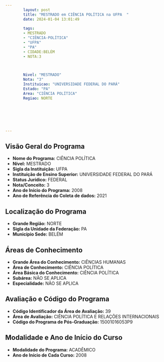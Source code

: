 ```yaml
---
        layout: post
        title: "MESTRADO em CIÊNCIA POLÍTICA na UFPA  "
        date: 2024-01-04 13:01:49
     
        tags:
        - MESTRADO
        - "CIÊNCIA-POLÍTICA"
        - "UFPA"
        - "PA"
        - CIDADE:BELÉM
        - NOTA:3
        
       

        Nivel: "MESTRADO"
        Nota: "3"
        Instituicao: "UNIVERSIDADE FEDERAL DO PARÁ"
        Estado: "PA"
        Area: "CIÊNCIA POLÍTICA"
        Regiao: NORTE
        
        
        
        
        
        
---
```

## Visão Geral do Programa
- **Nome do Programa:** CIÊNCIA POLÍTICA
- **Nível:** MESTRADO
- **Sigla da Instituição:** UFPA
- **Instituição de Ensino Superior:** UNIVERSIDADE FEDERAL DO PARÁ
- **Status Jurídico:** FEDERAL
- **Nota/Conceito:** 3
- **Ano de Início do Programa:** 2008
- **Ano de Referência do Coleta de dados:** 2021

## Localização do Programa
- **Grande Região:** NORTE
- **Sigla da Unidade da Federação:** PA
- **Município Sede:** BELÉM

## Áreas de Conhecimento
- **Grande Área do Conhecimento:** CIÊNCIAS HUMANAS
- **Área de Conhecimento:** CIÊNCIA POLÍTICA
- **Área Básica do Conhecimento:** CIÊNCIA POLÍTICA
- **Subárea:** NÃO SE APLICA
- **Especialidade:** NÃO SE APLICA

## Avaliação e Código do Programa
- **Código Identificador da Área de Avaliação:** 39
- **Área de Avaliação:** CIÊNCIA POLÍTICA E RELAÇÕES INTERNACIONAIS
- **Código do Programa de Pós-Graduação:** 15001016053P9


## Modalidade e Ano de Início do Curso
- **Modalidade do Programa:** ACADÊMICO
- **Ano de Início de Cada Curso:** 2008
